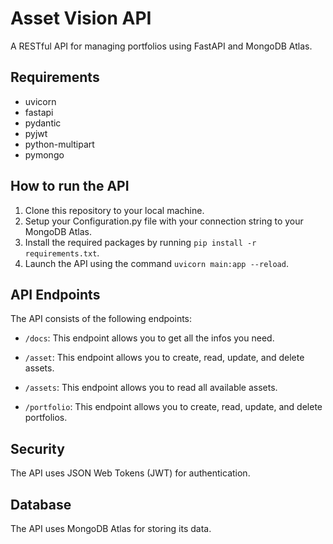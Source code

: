 
# Asset Vision API

A RESTful API for managing portfolios using FastAPI and MongoDB Atlas.

## Requirements

-   uvicorn
-   fastapi
-   pydantic
-   pyjwt
-   python-multipart
-   pymongo

## How to run the API

1.  Clone this repository to your local machine.
2.  Setup your Configuration.py file with your connection string to your MongoDB Atlas.
3.  Install the required packages by running `pip install -r requirements.txt`.
4.  Launch the API using the command `uvicorn main:app --reload`.
    

## API Endpoints

The API consists of the following endpoints:

-  `/docs`: This endpoint allows you to get all the infos you need.

- `/asset`: This endpoint allows you to create, read, update, and delete assets.

- `/assets`: This endpoint allows you to read all available assets.
    
-  `/portfolio`: This endpoint allows you to create, read, update, and delete portfolios.
    

## Security

The API uses JSON Web Tokens (JWT) for authentication.

## Database

The API uses MongoDB Atlas for storing its data.